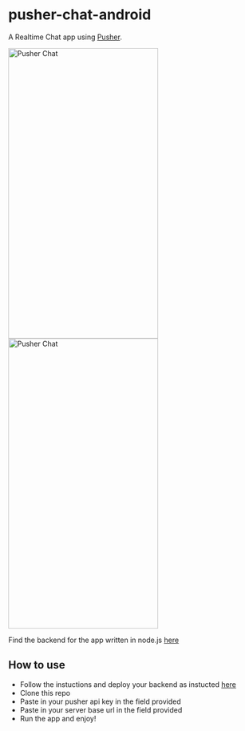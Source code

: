 # pusher-chat-android
A Realtime Chat app using [Pusher](https://pusher.com).

<img src=https://raw.githubusercontent.com/emmanuelkehinde/pusher-chat-android/master/screenshots/1.png alt="Pusher Chat" width=300 height=580 /> <img src=https://raw.githubusercontent.com/emmanuelkehinde/pusher-chat-android/master/screenshots/2.png alt="Pusher Chat" width=300 height=580 />

Find the backend for the app written in node.js [here](https://github.com/emmanuelkehinde/pusher-chat-backend)

## How to use
- Follow the instuctions and deploy your backend as instucted [here](https://github.com/emmanuelkehinde/pusher-chat-backend)
- Clone this repo
- Paste in your pusher api key in the field provided
- Paste in your server base url in the field provided
- Run the app and enjoy!
